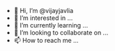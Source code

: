 - 👋 Hi, I’m @vijayjavlia
- 👀 I’m interested in ...
- 🌱 I’m currently learning ...
- 💞️ I’m looking to collaborate on ...
- 📫 How to reach me ...

<!---
vijayjavlia/vijayjavlia is a ✨ special ✨ repository because its `README.md` (this file) appears on your GitHub profile.
You can click the Preview link to take a look at your changes.
--->
